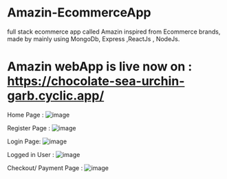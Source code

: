 # Amazin-EcommerceApp
full stack ecommerce app called Amazin inspired from Ecommerce brands, made by mainly using MongoDb, Express ,ReactJs , NodeJs.

# Amazin webApp is live now on : https://chocolate-sea-urchin-garb.cyclic.app/

Home Page : 
![image](https://github.com/Heroshi1947/Amazin-EcommerceApp/assets/123864184/d4a865ff-cebd-499e-b4c0-11ab3d0c3c26)


Register Page :
![image](https://github.com/Heroshi1947/Amazin-EcommerceApp/assets/123864184/8fd0b378-1e36-4057-83ff-e0a90552fca1)


Login Page:
![image](https://github.com/Heroshi1947/Amazin-EcommerceApp/assets/123864184/fd2e9ad0-d1c2-4558-bff6-8e77ae5fb879)


Logged in User :
![image](https://github.com/Heroshi1947/Amazin-EcommerceApp/assets/123864184/f60420ec-facc-428f-b556-c69c8c06c93d)


Checkout/ Payment Page : 
![image](https://github.com/Heroshi1947/Amazin-EcommerceApp/assets/123864184/343893bf-915a-4abe-ad64-742e3b774aa7)
